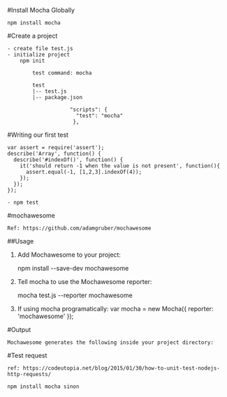 #Install Mocha Globally

	npm install mocha
	
#Create a project	

	- create file test.js
	- initialize project 
		npm init
			
			test command: mocha
			
			test
			|-- test.js
			|-- package.json
					
						"scripts": {
						  "test": "mocha"
						 },
	
#Writing our first test						 

	var assert = require('assert');
	describe('Array', function() {
	  describe('#indexOf()', function() {
		it('should return -1 when the value is not present', function(){
		  assert.equal(-1, [1,2,3].indexOf(4));
		});
	  });
	});

	- npm test
	
	
#mochawesome

	Ref: https://github.com/adamgruber/mochawesome

	
##Usage

1. Add Mochawesome to your project:

	npm install --save-dev mochawesome

2. Tell mocha to use the Mochawesome reporter:

	mocha test.js --reporter mochawesome

3. If using mocha programatically:
	var mocha = new Mocha({
	  reporter: 'mochawesome'
	});

#Output

	Mochawesome generates the following inside your project directory:

#Test request 

	ref: https://codeutopia.net/blog/2015/01/30/how-to-unit-test-nodejs-http-requests/
	
	npm install mocha sinon








